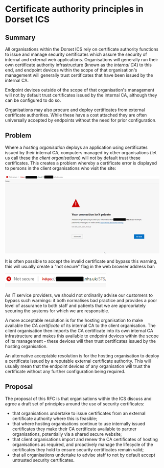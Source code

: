 # Certificate authority principles in Dorset ICS 

## Summary

All organisations within the Dorset ICS rely on certificate authority functions to issue and manage security certificates which assure the security of internal and external web applications. Organisations will generally run their own certificate authority infrastructure (known as the _internal CA_) to this end, and endpoint devices within the scope of that organisation's management will generally trust certificates that have been issued by the internal CA. 

Endpoint devices outside of the scope of that organisation's management will not by default trust certificates issued by the internal CA, although they can be configured to do so.

Organisations may also procure and deploy certificates from external certificate authorities. While these have a cost attached they are often universally accepted by endpoints without the need for prior configuration.

## Problem

Where a _hosting organisation_ deploys an application using certificates issued by their internal CA, computers managed by other organisations (let us call these the _client organisations_) will not by default trust these certificates. This creates a problem whereby a certificate error is displayed to persons in the client organisations who visit the site:

![Screenshot showing a certificate error](rfc-003/cert_error.png)

It is often possible to accept the invalid certificate and bypass this warning, this will usually create a "not secure" flag in the web browser address bar:

![Screenshot showing a web browser address bar "not secure" flag](rfc-003/not_secure.png)

As IT service providers, we should not ordinarily advise our customers to bypass such warnings: it both normalises bad practice and provides a poor level of assurance to both staff and patients that we are appropriately securing the systems for which we are responsible.

A more acceptable resolution is for the hosting organisation to make available the *CA certificate* of its internal CA to the client organisation. The client organisation then imports the CA certificate into its own internal CA infrastructure and makes this available to endpoint devices within the scope of its management - these devices will then trust certificates issued by the hosting organisation.

An alternative acceptable resolution is for the hosting organisation to deploy a certificate issued by a reputable external certificate authority. This will usually mean that the endpoint devices of any organisation will trust the certificate without any further configuration being required.

## Proposal

The proposal of this RFC is that organisations within the ICS discuss and agree a draft set of principles around the use of security certificates:

* that organisations undertake to issue certificates from an external certificate authority where this is feasible;
* that where hosting organisations continue to use internally issued certificates they make their CA certificate available to partner organisations, potentially via a shared secure website;
* that client organisations import and renew the CA certificates of hosting organisations as required, and proactively manage the lifecycle of the certificates they hold to ensure security certificates remain valid;
* that all organisations undertake to advise staff to not by default accept untrusted security certificates.